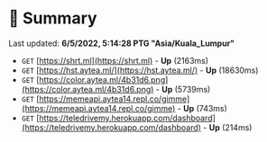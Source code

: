 # 📖 Summary
Last updated: **6/5/2022, 5:14:28 PTG "Asia/Kuala_Lumpur"**

- `GET` [https://shrt.ml](https://shrt.ml) - **Up** (2163ms)
- `GET` [https://hst.aytea.ml/](https://hst.aytea.ml/) - **Up** (18630ms)
- `GET` [https://color.aytea.ml/4b31d6.png](https://color.aytea.ml/4b31d6.png) - **Up** (5739ms)
- `GET` [https://memeapi.aytea14.repl.co/gimme](https://memeapi.aytea14.repl.co/gimme) - **Up** (743ms)
- `GET` [https://teledrivemy.herokuapp.com/dashboard](https://teledrivemy.herokuapp.com/dashboard) - **Up** (214ms)
